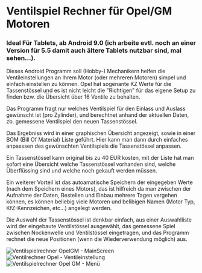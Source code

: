 # Ventilspiel Rechner für Opel/GM Motoren

### Ideal Für Tablets, ab Android 9.0 (ich arbeite evtl. noch an einer Version für 5.5 damit auch ältere Tablets nutzbar sind, mal sehen...).

Dieses Android Programm soll (Hobby-) Mechanikern helfen die Ventileinstellungen an Ihrem Motor (oder mehreren Motoren) simpel und einfach einstellen zu können. 
Opel hat sogenante KZ Werte für die Tassenstössel und es ist nicht leicht die "Richtigen" für das eigene Setup zu finden bzw. die Übersicht über 
16 Ventile zu behalten. 


Das Programm fragt nur welches Ventilspiel für den Einlass und Auslass gewünscht ist (pro Zylinder), und berechtnet anhand der aktuellen Daten, zb.
gemessene Ventilspiel den neuen Tassenstössel. 


Das Ergebniss wird in einer graphischen Übersicht angezeigt, sowie in einer BOM (Bill Of Material) Liste geführt. Hier kann man dann durch einfaches anpasssen
des gewünschten Ventilspiels die Tassenstössel anpassen.


Ein Tassenstössel kann original bis zu 40 EUR kosten, mit der Liste hat man sofort eine Übersicht welche Tassenstössel vorhanden sind, welche Überflüssing sind und welche noch 
gekauft werden müssen.


Ein weiterer Vorteil ist das autoamatische Speichern der eingegeben Werte (nach dem Speichern eines Motors), das ist hilfreich da man zwischen der Aufnahme der Daten, Bestellen 
und Einbau mehrere Tagen vergehen können, es können beliebig viele Motoren und belibigen Namen (Motor Typ, KfZ-Kennzeichen, etc...) angelegt werden. 


Die Auswahl der Tassenstössel ist denkbar einfach, aus einer Auswahlliste wird der eingebaute Ventilstössel ausgewählt, das gemessene Spiel zwischen Nockenwelle und Ventilstössel
eingetragen, und das Programm rechnet die neue Positionen (wenn die Wiederverwendung möglich) aus.

![Ventilspielrechner OpelGM - MainScreen](https://github.com/DrBarns/Ventilspielrechner-Opel-GM/assets/12915194/f7c9393f-5c95-47b4-a9ba-c9a2418b154d)
![Ventilrechner Opel - Ventileinstellung](https://github.com/DrBarns/Ventilspielrechner-Opel-GM/assets/12915194/64f71f3f-3960-4020-a23d-41dd8ccda74c)
![Ventilspielrechner Opel GM - Menü](https://github.com/DrBarns/Ventilspielrechner-Opel-GM/assets/12915194/e0da8168-5a84-46ff-bd5e-4d31bc228443)
